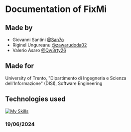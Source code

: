 # Documentation of FixMi

## Made by

- Giovanni Santini [@San7o](https://github.com/San7o)
- Riginel Ungureanu [@zawarudoda02](https://github.com/zawarudoda02)
- Valerio Asaro [@Qw3rty26](https://github.com/Qw3rty26)


## Made for

University of Trento, "Dipartimento di Ingegneria e Scienza dell'Informazione" (DISI), Software Engineering


## Technologies used

[![My Skills](https://skillicons.dev/icons?i=docker,npm,mongodb,express,react,ts,tailwind,nginx,nix,github,figma,vim)](https://skillicons.dev)


### 19/06/2024



